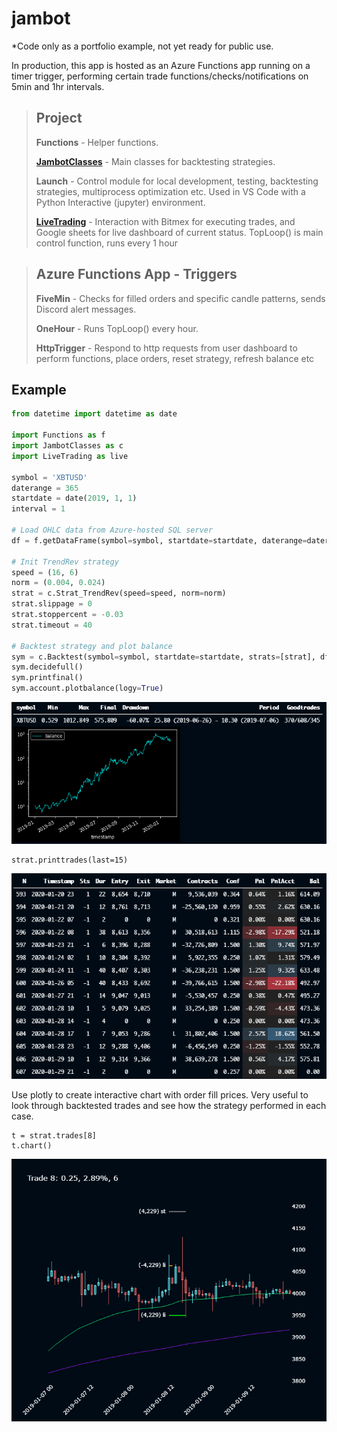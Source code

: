# jambot
*Code only as a portfolio example, not yet ready for public use.

In production, this app is hosted as an Azure Functions app running on a timer trigger, performing certain trade functions/checks/notifications on 5min and 1hr intervals.

>## Project
>**Functions** - Helper functions.
>
>**[JambotClasses](Project/JambotClasses.py)** - Main classes for backtesting strategies.
>
>**Launch** - Control module for local development, testing, backtesting strategies, multiprocess optimization etc. Used in VS Code with a Python Interactive (jupyter) environment.
>
>**[LiveTrading](Project/LiveTrading.py)** - Interaction with Bitmex for executing trades, and Google sheets for live dashboard of current status.
>TopLoop() is main control function, runs every 1 hour

>## Azure Functions App - Triggers
>**FiveMin** - Checks for filled orders and specific candle patterns, sends Discord alert messages.
>
>**OneHour** - Runs TopLoop() every hour.
>
>**HttpTrigger** - Respond to http requests from user dashboard to perform functions, place orders, reset strategy, refresh balance etc

## Example
``` py
from datetime import datetime as date

import Functions as f
import JambotClasses as c
import LiveTrading as live

symbol = 'XBTUSD'
daterange = 365
startdate = date(2019, 1, 1)
interval = 1

# Load OHLC data from Azure-hosted SQL server 
df = f.getDataFrame(symbol=symbol, startdate=startdate, daterange=daterange, interval=interval)

# Init TrendRev strategy
speed = (16, 6)
norm = (0.004, 0.024)
strat = c.Strat_TrendRev(speed=speed, norm=norm)
strat.slippage = 0
strat.stoppercent = -0.03
strat.timeout = 40

# Backtest strategy and plot balance
sym = c.Backtest(symbol=symbol, startdate=startdate, strats=[strat], df=df)
sym.decidefull()
sym.printfinal()
sym.account.plotbalance(logy=True)
```
![PlotBalance](docs/pics/PlotBalance.png)

```
strat.printtrades(last=15)
```
![PrintTrades](docs/pics/PrintTrades.png)

Use plotly to create interactive chart with order fill prices. Very useful to look through backtested trades and see how the strategy performed in each case.
```
t = strat.trades[8]
t.chart()
```
![PlotTrade](docs/pics/PlotTrade.png)